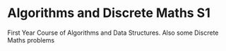 # Algorithms and Discrete Maths S1
First Year Course of Algorithms and Data Structures. Also some Discrete Maths problems
